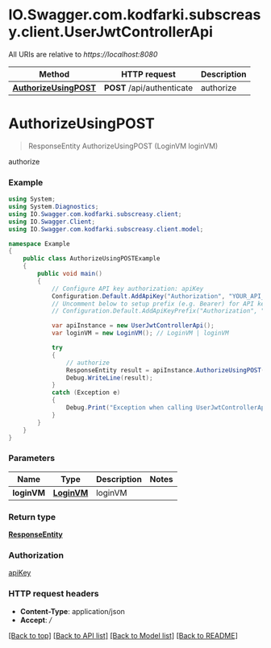 # IO.Swagger.com.kodfarki.subscreasy.client.UserJwtControllerApi

All URIs are relative to *https://localhost:8080*

Method | HTTP request | Description
------------- | ------------- | -------------
[**AuthorizeUsingPOST**](UserJwtControllerApi.md#authorizeusingpost) | **POST** /api/authenticate | authorize


<a name="authorizeusingpost"></a>
# **AuthorizeUsingPOST**
> ResponseEntity AuthorizeUsingPOST (LoginVM loginVM)

authorize

### Example
```csharp
using System;
using System.Diagnostics;
using IO.Swagger.com.kodfarki.subscreasy.client;
using IO.Swagger.Client;
using IO.Swagger.com.kodfarki.subscreasy.client.model;

namespace Example
{
    public class AuthorizeUsingPOSTExample
    {
        public void main()
        {
            // Configure API key authorization: apiKey
            Configuration.Default.AddApiKey("Authorization", "YOUR_API_KEY");
            // Uncomment below to setup prefix (e.g. Bearer) for API key, if needed
            // Configuration.Default.AddApiKeyPrefix("Authorization", "Bearer");

            var apiInstance = new UserJwtControllerApi();
            var loginVM = new LoginVM(); // LoginVM | loginVM

            try
            {
                // authorize
                ResponseEntity result = apiInstance.AuthorizeUsingPOST(loginVM);
                Debug.WriteLine(result);
            }
            catch (Exception e)
            {
                Debug.Print("Exception when calling UserJwtControllerApi.AuthorizeUsingPOST: " + e.Message );
            }
        }
    }
}
```

### Parameters

Name | Type | Description  | Notes
------------- | ------------- | ------------- | -------------
 **loginVM** | [**LoginVM**](LoginVM.md)| loginVM | 

### Return type

[**ResponseEntity**](ResponseEntity.md)

### Authorization

[apiKey](../README.md#apiKey)

### HTTP request headers

 - **Content-Type**: application/json
 - **Accept**: */*

[[Back to top]](#) [[Back to API list]](../README.md#documentation-for-api-endpoints) [[Back to Model list]](../README.md#documentation-for-models) [[Back to README]](../README.md)

